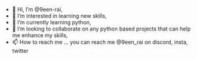 - 👋 Hi, I’m @9een-rai,
- 👀 I’m interested in learning new skills,
- 🌱 I’m currently learning python,
- 💞️ I’m looking to collaborate on any python based projects that can help me enhance my skills,
- 📫 How to reach me ... you can reach me @9een_rai on discord, insta, twitter

<!---
9een-rai/9een-rai is a ✨ special ✨ repository because its `README.md` (this file) appears on your GitHub profile.
You can click the Preview link to take a look at your changes.
--->
